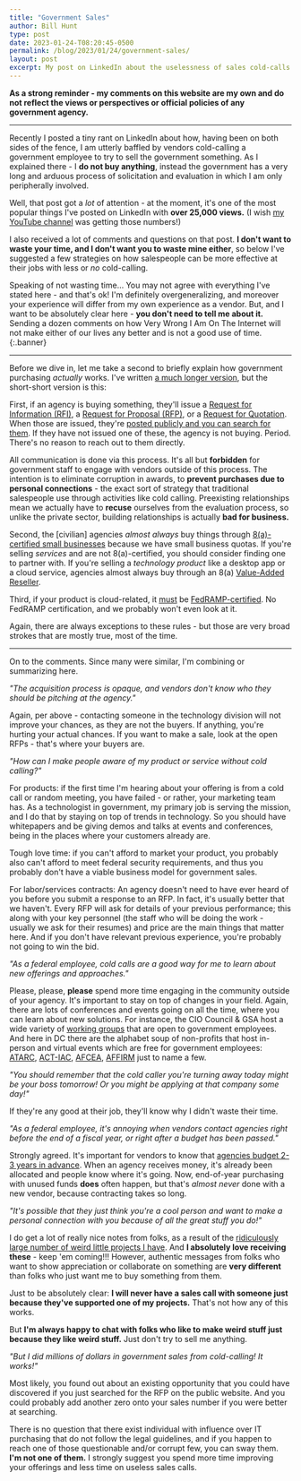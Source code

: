 ```yaml
---
title: "Government Sales"
author: Bill Hunt
type: post
date: 2023-01-24-T08:20:45-0500
permalink: /blog/2023/01/24/government-sales/
layout: post
excerpt: My post on LinkedIn about the uselessness of sales cold-calls to government agencies went viral the other day. I wanted to respond to some of the comments, and explain more about government procurement and why these strategies simply do not work.
---
```


**As a strong reminder - my comments on this website are my own and do not reflect the views or perspectives or official policies of any government agency.**

---

Recently I posted a tiny rant on LinkedIn about how, having been on both sides of the fence, I am utterly baffled by vendors cold-calling a government employee to try to sell the government something. As I explained there - I **do not buy anything**, instead the government has a very long and arduous process of solicitation and evaluation in which I am only peripherally involved.

Well, that post got a *lot* of attention - at the moment, it's one of the most popular things I've posted on LinkedIn with **over 25,000 views.** (I wish [my YouTube channel](https://www.youtube.com/@EnderpriseArchitecture) was getting those numbers!)

I also received a lot of comments and questions on that post. **I don't want to waste your time, and I don't want you to waste mine either**, so below I've suggested a few strategies on how salespeople can be more effective at their jobs with less or *no* cold-calling.

Speaking of not wasting time... You may not agree with everything I've stated here - and that's ok! I'm definitely overgeneralizing, and moreover your experience will differ from my own experience as a vendor. But, and I want to be absolutely clear here - **you don't need to tell me about it.**  Sending a dozen comments on how Very Wrong I Am On The Internet will not make either of our lives any better and is not a good use of time.{:.banner}

---

Before we dive in, let me take a second to briefly explain how government purchasing _actually_ works. I've written [a much longer version](https://digitalpolicy.us/policies/procurement/), but the short-short version is this:

First, if an agency is buying something, they'll issue a [Request for Information (RFI)](https://www.acquisition.gov/far/52.215-3), a [Request for Proposal (RFP)](https://www.acquisition.gov/far/15.203), or a [Request for Quotation](https://www.acquisition.gov/far/8.402#FAR_8_402__d468e65).  When those are issued, they're [posted publicly and you can search for them](https://sam.gov/content/opportunities). If they have not issued one of these, the agency is not buying. Period. There's no reason to reach out to them directly.

All communication is done via this process. It's all but **forbidden** for government staff to engage with vendors outside of this process. The intention is to eliminate corruption in awards, to **prevent purchases due to personal connections** - the exact sort of strategy that traditional salespeople use through activities like cold calling. Preexisting relationships mean we actually have to **recuse** ourselves from the evaluation process, so unlike the private sector, building relationships is actually **bad for business.**

Second, the [civilian] agencies _almost always_ buy things through [8(a)-certified small businesses](https://www.sba.gov/federal-contracting/contracting-assistance-programs/8a-business-development-program) because we have small business quotas. If you're selling _services_ and are not 8(a)-certified, you should consider finding one to partner with. If you're selling a _technology product_ like a desktop app or a cloud service, agencies almost always buy through an 8(a) [Value-Added Reseller](https://digitalpolicy.us/policies/procurement/#vendors).

Third, if your product is cloud-related, it [must](https://www.whitehouse.gov/wp-content/uploads/legacy_drupal_files/omb/assets/egov_docs/fedrampmemo.pdf) be [FedRAMP-certified](https://www.fedramp.gov/). No FedRAMP certification, and we probably won't even look at it.

Again, there are always exceptions to these rules - but those are very broad strokes that are mostly true, most of the time.

---

On to the comments. Since many were similar, I'm combining or summarizing here.

_"The acquisition process is opaque, and vendors don't know who they should be pitching at the agency."_

Again, per above - contacting someone in the technology division will not improve your chances, as they are not the buyers. If anything, you're hurting your actual chances. If you want to make a sale, look at the open RFPs - that's where your buyers are.


_"How can I make people aware of my product or service without cold calling?"_

For products: if the first time I'm hearing about your offering is from a cold call or random meeting, you have failed - or rather, your marketing team has. As a technologist in government, my primary job is serving the mission, and I do that by staying on top of trends in technology. So you should have whitepapers and be giving demos and talks at events and conferences, being in the places where your customers already are.

Tough love time: if you can't afford to market your product, you probably also can't afford to meet federal security requirements, and thus you probably don't have a viable business model for government sales.

For labor/services contracts: An agency doesn't need to have ever heard of you before you submit a response to an RFP. In fact, it's usually better that we haven't. Every RFP will ask for details of your previous performance; this along with your key personnel (the staff who will be doing the work - usually we ask for their resumes) and price are the main things that matter here. And if you don't have relevant previous experience, you're probably not going to win the bid.

_"As a federal employee, cold calls are a good way for me to learn about new offerings and approaches."_

Please, please, **please** spend more time engaging in the community outside of your agency. It's important to stay on top of changes in your field. Again, there are lots of conferences and events going on all the time, where you can learn about new solutions. For instance, the CIO Council & GSA host a wide variety of [working groups](https://digital.gov/communities/) that are open to government employees. And here in DC there are the alphabet soup of non-profits that host in-person and virtual events which are free for government employees: [ATARC](https://atarc.org/), [ACT-IAC](https://www.actiac.org/), [AFCEA](https://www.afcea.org/), [AFFIRM](https://www.affirm.org/) just to name a few.


_"You should remember that the cold caller you're turning away today might be your boss tomorrow! Or you might be applying at that company some day!"_

If they're any good at their job, they'll know why I didn't waste their time.


_"As a federal employee, it's annoying when vendors contact agencies right before the end of a fiscal year, or right after a budget has been passed."_

Strongly agreed. It's important for vendors to know that [agencies budget 2-3 years in advance](https://digitalpolicy.us/policies/budget-finance/). When an agency receives money, it's already been allocated and people know where it's going. Now, end-of-year purchasing with unused funds **does** often happen, but that's _almost never_ done with a new vendor, because contracting takes so long.


_"It's possible that they just think you're a cool person and want to make a personal connection with you because of all the great stuff you do!"_

I do get a lot of really nice notes from folks, as a result of the [ridiculously large number of weird little projects I have](https://billhunt.dev/blog/2023/01/03/2022-recap/). And **I absolutely love receiving these** - keep 'em coming!!! However, authentic messages from folks who want to show appreciation or collaborate on something are **very different** than folks who just want me to buy something from them.

Just to be absolutely clear: **I will never have a sales call with someone just because they've supported one of my projects.** That's not how any of this works.

But **I'm always happy to chat with folks who like to make weird stuff just because they like weird stuff.** Just don't try to sell me anything.


_"But I did millions of dollars in government sales from cold-calling! It works!"_

Most likely, you found out about an existing opportunity that you could have discovered if you just searched for the RFP on the public website. And you could probably add another zero onto your sales number if you were better at searching.

There is no question that there exist individual with influence over IT purchasing that do not follow the legal guidelines, and if you happen to reach one of those questionable and/or corrupt few, you can sway them. **I'm not one of them.** I strongly suggest you spend more time improving your offerings and less time on useless sales calls.
